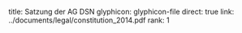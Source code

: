 title: Satzung der AG DSN
glyphicon: glyphicon-file
direct: true
link: ../documents/legal/constitution_2014.pdf
rank: 1
